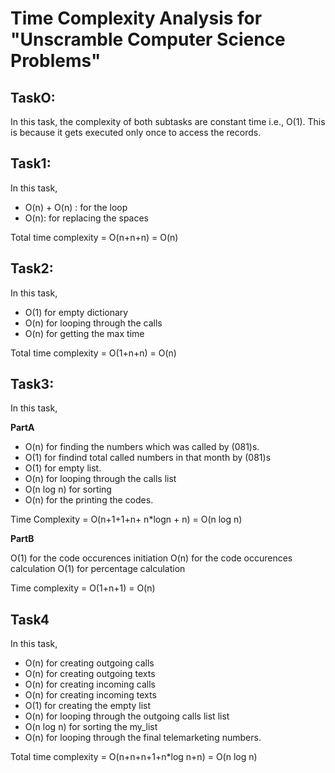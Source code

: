 # Time Complexity Analysis for "Unscramble Computer Science Problems"

## TaskO:

In this task, the complexity of both subtasks are constant time i.e., O(1). This is because it gets executed only once to access the records.

## Task1:

In this task,
 - O(n) + O(n) : for the loop
 - O(n): for replacing the spaces

 Total time complexity = O(n+n+n) = O(n)

 ## Task2:

 In this task,

 - O(1) for empty dictionary
 - O(n) for looping through the calls
 - O(n) for getting the max time
 
 Total time complexity = O(1+n+n) = O(n)

 ## Task3:

 In this task,

 **PartA**

 - O(n) for finding the numbers which was called by (081)s.
 - O(1) for findind total called numbers in that month by (081)s
 - O(1) for empty list.
 - O(n) for looping through the calls list
 - O(n log n) for sorting
 - O(n) for the printing the codes.

 Time Complexity = O(n+1+1+n+ n*logn + n) = O(n log n)

 **PartB**

 O(1) for the code occurences initiation
 O(n) for the code occurences calculation
 O(1) for percentage calculation

 Time complexity = O(1+n+1) = O(n)

 ## Task4

 In this task, 
 - O(n) for creating outgoing calls
 - O(n) for creating outgoing texts
 - O(n) for creating incoming calls
 - O(n) for creating incoming texts
 - O(1) for creating the empty list
 - O(n) for looping through the outgoing calls list list
 - O(n log n) for sorting the my_list
 - O(n) for looping through the final telemarketing numbers.

 Total time complexity = O(n+n+n+1+n*log n+n) = O(n log n)